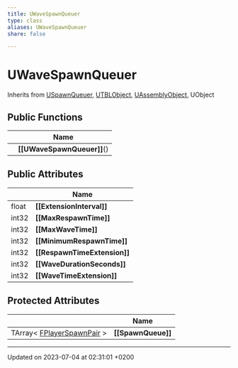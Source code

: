 ```yaml
---
title: UWaveSpawnQueuer
type: class
aliases: UWaveSpawnQueuer
share: false

---
```


# UWaveSpawnQueuer





Inherits from [USpawnQueuer](/docs/SDK/Source/Classes/classUSpawnQueuer.md), [UTBLObject](/docs/SDK/Source/Classes/classUTBLObject.md), [UAssemblyObject](/docs/SDK/Source/Classes/classUAssemblyObject.md), UObject

## Public Functions

|                | Name           |
| -------------- | -------------- |
| | **[[UWaveSpawnQueuer]]**() |

## Public Attributes

|                | Name           |
| -------------- | -------------- |
| float | **[[ExtensionInterval]]**  |
| int32 | **[[MaxRespawnTime]]**  |
| int32 | **[[MaxWaveTime]]**  |
| int32 | **[[MinimumRespawnTime]]**  |
| int32 | **[[RespawnTimeExtension]]**  |
| int32 | **[[WaveDurationSeconds]]**  |
| int32 | **[[WaveTimeExtension]]**  |

## Protected Attributes

|                | Name           |
| -------------- | -------------- |
| TArray< [FPlayerSpawnPair](/docs/SDK/Source/Classes/structFPlayerSpawnPair.md) > | **[[SpawnQueue]]**  |

-------------------------------

Updated on 2023-07-04 at 02:31:01 +0200